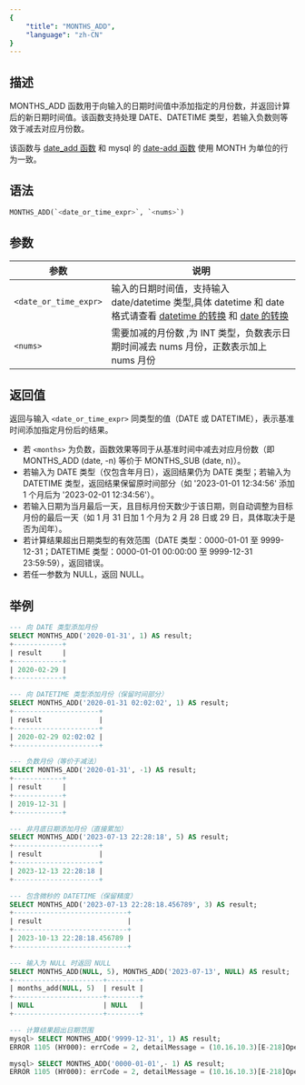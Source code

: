 ```yaml
---
{
    "title": "MONTHS_ADD",
    "language": "zh-CN"
}
---
```


## 描述

MONTHS_ADD 函数用于向输入的日期时间值中添加指定的月份数，并返回计算后的新日期时间值。该函数支持处理 DATE、DATETIME 类型，若输入负数则等效于减去对应月份数。

该函数与 [date_add 函数](./date-add) 和 mysql 的 [date-add 函数](https://dev.mysql.com/doc/refman/8.4/en/date-and-time-functions.html#function_date_add) 使用 MONTH 为单位的行为一致。

## 语法

```sql
MONTHS_ADD(`<date_or_time_expr>`, `<nums>`)
```

## 参数

| 参数                | 说明            |
|-------------------|---------------|
| ``<date_or_time_expr>`` | 输入的日期时间值，支持输入 date/datetime 类型,具体 datetime 和 date 格式请查看 [datetime 的转换](../../../../../current/sql-manual/basic-element/sql-data-types/conversion/datetime-conversion) 和 [date 的转换](../../../../../current/sql-manual/basic-element/sql-data-types/conversion/date-conversion)  |
| ``<nums>``          | 需要加减的月份数 ,为 INT 类型，负数表示日期时间减去 nums 月份，正数表示加上 nums 月份   |

## 返回值
返回与输入 `<date_or_time_expr>` 同类型的值（DATE 或 DATETIME），表示基准时间添加指定月份后的结果。

- 若 `<months>` 为负数，函数效果等同于从基准时间中减去对应月份数（即 MONTHS_ADD (date, -n) 等价于 MONTHS_SUB (date, n)）。
- 若输入为 DATE 类型（仅包含年月日），返回结果仍为 DATE 类型；若输入为 DATETIME 类型，返回结果保留原时间部分（如 '2023-01-01 12:34:56' 添加 1 个月后为 '2023-02-01 12:34:56'）。
- 若输入日期为当月最后一天，且目标月份天数少于该日期，则自动调整为目标月份的最后一天（如 1 月 31 日加 1 个月为 2 月 28 日或 29 日，具体取决于是否为闰年）。
- 若计算结果超出日期类型的有效范围（DATE 类型：0000-01-01 至 9999-12-31；DATETIME 类型：0000-01-01 00:00:00 至 9999-12-31 23:59:59），返回错误。
- 若任一参数为 NULL，返回 NULL。


## 举例

``` sql
--- 向 DATE 类型添加月份
SELECT MONTHS_ADD('2020-01-31', 1) AS result;
+------------+
| result     |
+------------+
| 2020-02-29 |
+------------+

--- 向 DATETIME 类型添加月份（保留时间部分）
SELECT MONTHS_ADD('2020-01-31 02:02:02', 1) AS result;
+---------------------+
| result              |
+---------------------+
| 2020-02-29 02:02:02 |
+---------------------+

--- 负数月份（等价于减法）
SELECT MONTHS_ADD('2020-01-31', -1) AS result;
+------------+
| result     |
+------------+
| 2019-12-31 |
+------------+

--- 非月底日期添加月份（直接累加）
SELECT MONTHS_ADD('2023-07-13 22:28:18', 5) AS result;
+---------------------+
| result              |
+---------------------+
| 2023-12-13 22:28:18 |
+---------------------+

--- 包含微秒的 DATETIME（保留精度）
SELECT MONTHS_ADD('2023-07-13 22:28:18.456789', 3) AS result;
+----------------------------+
| result                     |
+----------------------------+
| 2023-10-13 22:28:18.456789 |
+----------------------------+

--- 输入为 NULL 时返回 NULL
SELECT MONTHS_ADD(NULL, 5), MONTHS_ADD('2023-07-13', NULL) AS result;
+----------------------+--------+
| months_add(NULL, 5)  | result |
+----------------------+--------+
| NULL                 | NULL   |
+----------------------+--------+

--- 计算结果超出日期范围
mysql> SELECT MONTHS_ADD('9999-12-31', 1) AS result;
ERROR 1105 (HY000): errCode = 2, detailMessage = (10.16.10.3)[E-218]Operation months_add of 9999-12-31, 1 out of range

mysql> SELECT MONTHS_ADD('0000-01-01',- 1) AS result;
ERROR 1105 (HY000): errCode = 2, detailMessage = (10.16.10.3)[E-218]Operation months_add of 0000-01-01, -1 out of range
```